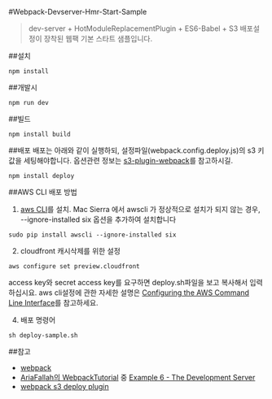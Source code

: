 #Webpack-Devserver-Hmr-Start-Sample
> dev-server + HotModuleReplacementPlugin + ES6-Babel + S3 배포설정이 장착된 웹팩 기본 스타트 샘플입니다.

##설치
```
npm install
```

##개발시
```
npm run dev
```

##빌드
```
npm install build
```

##배포
배포는 아래와 같이 실행하되, 설정파일(webpack.config.deploy.js)의 s3 키값을 세팅해야합니다. 옵션관련 정보는 [s3-plugin-webpack](https://github.com/MikaAK/s3-plugin-webpack)를 참고하시길.
```
npm install deploy
```

##AWS CLI 배포 방법
1. [aws CLI](https://aws.amazon.com/ko/cli/)를 설치.
Mac Sierra 에서 awscli 가 정상적으로 설치가 되지 않는 경우, --ignore-installed six 옵션을 추가하여 설치합니다

```
sudo pip install awscli --ignore-installed six
```

2. cloudfront 캐시삭제를 위한 설정
```
aws configure set preview.cloudfront
```
access key와 secret access key를 요구하면 deploy.sh파일을 보고 복사해서 입력하십시요.
aws cli설정에 관한 자세한 설명은 [Configuring the AWS Command Line Interface](http://docs.aws.amazon.com/cli/latest/userguide/cli-chap-getting-started.html)를 참고하세요.

4. 배포 명령어
```
sh deploy-sample.sh
```

##참고
- [webpack](http://webpack.github.io/)
- [AriaFallah의  WebpackTutorial](https://github.com/AriaFallah/WebpackTutorial/tree/master/part1) 중 [Example 6 - The Development Server](https://github.com/AriaFallah/WebpackTutorial/tree/master/part1/example)
- [webpack s3 deploy plugin](https://github.com/MikaAK/s3-plugin-webpack)
